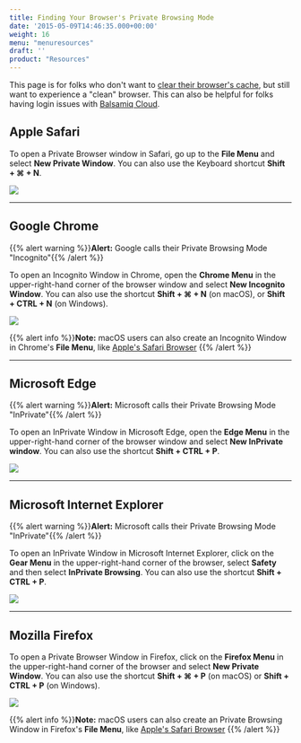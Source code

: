 ```yaml
---
title: Finding Your Browser's Private Browsing Mode
date: '2015-05-09T14:46:35.000+00:00'
weight: 16
menu: "menuresources"
draft: ''
product: "Resources"
---
```

This page is for folks who don't want to [clear their browser's cache](../clearcache), but still want to experience a "clean" browser. This can also be helpful for folks having login issues with [Balsamiq Cloud](https://balsamiq.cloud).

## Apple Safari

To open a Private Browser window in Safari, go up to the **File Menu** and select **New Private Window**. You can also use the Keyboard shortcut **Shift + ⌘ + N**.


![](//media.balsamiq.com/img/support/resources/safari_private.png)

* * *

## Google Chrome

{{% alert warning %}}**Alert:** Google calls their Private Browsing Mode "Incognito"{{% /alert %}}

To open an Incognito Window in Chrome, open the **Chrome Menu** in the upper-right-hand corner of the browser window and select **New Incognito Window**. You can also use the shortcut **Shift + ⌘ + N** (on macOS), or **Shift + CTRL + N** (on Windows).

![](//media.balsamiq.com/img/support/resources/chrome_private.png)

{{% alert info %}}**Note:** macOS users can also create an Incognito Window in Chrome's **File Menu**, like [Apple's Safari Browser](#apple-safari)  {{% /alert %}}

* * *

## Microsoft Edge

{{% alert warning %}}**Alert:** Microsoft calls their Private Browsing Mode "InPrivate"{{% /alert %}}

To open an InPrivate Window in Microsoft Edge, open the **Edge Menu** in the upper-right-hand corner of the browser window and select **New InPrivate window**. You can also use the shortcut **Shift + CTRL + P**.

![](//media.balsamiq.com/img/support/resources/edge_private.png)

* * *

## Microsoft Internet Explorer

{{% alert warning %}}**Alert:** Microsoft calls their Private Browsing Mode "InPrivate"{{% /alert %}}

To open an InPrivate Window in Microsoft Internet Explorer, click on the **Gear Menu** in the upper-right-hand corner of the browser, select **Safety** and then select **InPrivate Browsing**. You can also use the shortcut **Shift + CTRL + P**.

![](//media.balsamiq.com/img/support/resources/ie_private.png)

* * *

## Mozilla Firefox

To open a Private Browser Window in Firefox, click on the **Firefox Menu** in the upper-right-hand corner of the browser and select **New Private Window**. You can also use the shortcut **Shift + ⌘ + P** (on macOS) or **Shift + CTRL + P** (on Windows).

![](//media.balsamiq.com/img/support/resources/firefox_private.png)

{{% alert info %}}**Note:** macOS users can also create an Private Browsing Window in Firefox's **File Menu**, like [Apple's Safari Browser](#apple-safari)  {{% /alert %}}
